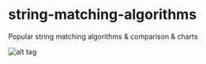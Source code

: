 # string-matching-algorithms
Popular string matching algorithms &amp; comparison &amp; charts


![alt tag](https://raw.github.com/erenyagdiran/string-matching-algorithms/master/string_search_algorithms.png)
